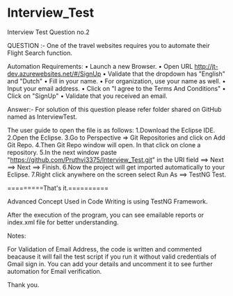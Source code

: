 # Interview_Test
Interview Test Question no.2

QUESTION :- One of the travel websites requires you to automate their Flight Search function.

Automation Requirements:
• Launch a new Browser.
• Open URL http://jt-dev.azurewebsites.net/#/SignUp
• Validate that the dropdown has "English" and "Dutch"
• Fill in your name.
• For organization, use your name as well.
• Input your email address.
• Click on "I agree to the Terms And Conditions"
• Click on "SignUp"
• Validate that you received an email.


Answer:- For solution of this question please refer folder shared on GitHub named as InterviewTest.

The user guide to open the file is as follows:
1.Download the Eclipse IDE.
2.Open the Eclipse.
3.Go to Perspective => Git Repositories and click on Add Git Repo.
4.Then Git Repo window will open. In that click on clone a repository.
5.In the next window paste "https://github.com/Pruthvi3375/Interview_Test.git" in the URI field ==> Next ==> Next ==> Finish.
6.Now the project will get imported automatically to your Eclipse.
7.Right click anywhere on the screen select Run As ==> TestNG Test.

=========That's it.==========

Advanced Concept Used in Code Writing is using TestNG Framework.

After the execution of the program, you can see emailable reports or index.xml file for better understanding.


Notes: 

For Validation of Email Address, the code is written and commented beacause it will fail the test script if you run it
without valid credentials of Gmail sign in. 
You can add your details and uncomment it to see further automation for Email verification.

Thank you.
